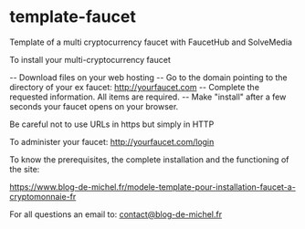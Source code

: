 # template-faucet
Template of a multi cryptocurrency faucet with FaucetHub and SolveMedia

To install your multi-cryptocurrency faucet

-- Download files on your web hosting
-- Go to the domain pointing to the directory of your ex faucet: http://yourfaucet.com
-- Complete the requested information. All items are required.
-- Make "install" after a few seconds your faucet opens on your browser.

Be careful not to use URLs in https but simply in HTTP

To administer your faucet: http://yourfaucet.com/login

To know the prerequisites, the complete installation and the functioning of the site:

https://www.blog-de-michel.fr/modele-template-pour-installation-faucet-a-cryptomonnaie-fr

For all questions an email to: contact@blog-de-michel.fr
